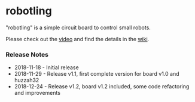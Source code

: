 # robotling

"robotling" is a simple circuit board to control small robots.

Please check out the [video](https://youtu.be/wil41YtIeN8) and find the details in the [wiki](https://github.com/teuler/robotling/wiki). 

### Release Notes

* 2018-11-18 - Initial release 
* 2018-11-29 - Release v1.1, first complete version for board v1.0 and huzzah32
* 2018-12-24 - Release v1.2, board v1.2 included, some code refactoring and improvements

